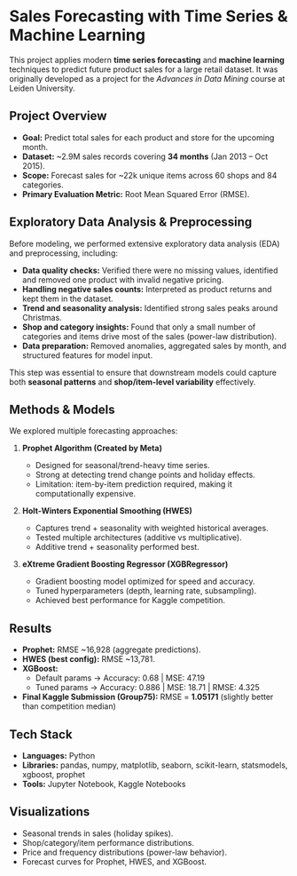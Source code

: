 # Sales Forecasting with Time Series & Machine Learning

This project applies modern **time series forecasting** and **machine learning** techniques to predict future product sales for a large retail dataset. It was originally developed as a project for the *Advances in Data Mining* course at Leiden University.

## Project Overview
- **Goal:** Predict total sales for each product and store for the upcoming month.  
- **Dataset:** ~2.9M sales records covering **34 months** (Jan 2013 – Oct 2015).  
- **Scope:** Forecast sales for ~22k unique items across 60 shops and 84 categories.  
- **Primary Evaluation Metric:** Root Mean Squared Error (RMSE).

## Exploratory Data Analysis & Preprocessing
Before modeling, we performed extensive exploratory data analysis (EDA) and preprocessing, including:
- **Data quality checks:** Verified there were no missing values, identified and removed one product with invalid negative pricing.  
- **Handling negative sales counts:** Interpreted as product returns and kept them in the dataset.  
- **Trend and seasonality analysis:** Identified strong sales peaks around Christmas.  
- **Shop and category insights:** Found that only a small number of categories and items drive most of the sales (power-law distribution).  
- **Data preparation:** Removed anomalies, aggregated sales by month, and structured features for model input.  

This step was essential to ensure that downstream models could capture both **seasonal patterns** and **shop/item-level variability** effectively.


## Methods & Models
We explored multiple forecasting approaches:

1. **Prophet Algorithm (Created by Meta)**  
   - Designed for seasonal/trend-heavy time series.  
   - Strong at detecting trend change points and holiday effects.  
   - Limitation: item-by-item prediction required, making it computationally expensive.

2. **Holt-Winters Exponential Smoothing (HWES)**  
   - Captures trend + seasonality with weighted historical averages.  
   - Tested multiple architectures (additive vs multiplicative).  
   - Additive trend + seasonality performed best.

3. **eXtreme Gradient Boosting Regressor (XGBRegressor)**  
   - Gradient boosting model optimized for speed and accuracy.  
   - Tuned hyperparameters (depth, learning rate, subsampling).  
   - Achieved best performance for Kaggle competition.

## Results
- **Prophet:** RMSE ~16,928 (aggregate predictions).  
- **HWES (best config):** RMSE ~13,781.  
- **XGBoost:**  
  - Default params → Accuracy: 0.68 | MSE: 47.19  
  - Tuned params → Accuracy: 0.886 | MSE: 18.71 | RMSE: 4.325  
- **Final Kaggle Submission (Group75):** RMSE = **1.05171** (slightly better than competition median)

## Tech Stack
- **Languages:** Python  
- **Libraries:** pandas, numpy, matplotlib, seaborn, scikit-learn, statsmodels, xgboost, prophet  
- **Tools:** Jupyter Notebook, Kaggle Notebooks  

## Visualizations
- Seasonal trends in sales (holiday spikes).  
- Shop/category/item performance distributions.  
- Price and frequency distributions (power-law behavior).  
- Forecast curves for Prophet, HWES, and XGBoost.  


